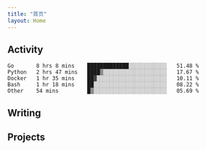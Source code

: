```yaml
---
title: "首页"
layout: Home
---
```


## Activity
<!--START_SECTION:waka-->
```text
Go       8 hrs 8 mins    █████████████░░░░░░░░░░░░   51.48 % 
Python   2 hrs 47 mins   ████▒░░░░░░░░░░░░░░░░░░░░   17.67 % 
Docker   1 hr 35 mins    ██▓░░░░░░░░░░░░░░░░░░░░░░   10.11 % 
Bash     1 hr 18 mins    ██░░░░░░░░░░░░░░░░░░░░░░░   08.22 % 
Other    54 mins         █▒░░░░░░░░░░░░░░░░░░░░░░░   05.69 % 
```
<!--END_SECTION:waka-->

## Writing
<PindedPosts />

## Projects
<Projects />
